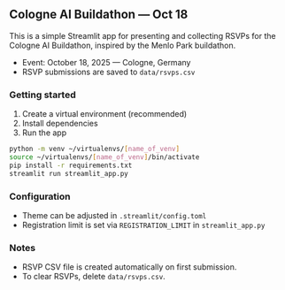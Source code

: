 ## Cologne AI Buildathon — Oct 18

This is a simple Streamlit app for presenting and collecting RSVPs for the Cologne AI Buildathon, inspired by the Menlo Park buildathon.

- Event: October 18, 2025 — Cologne, Germany
- RSVP submissions are saved to `data/rsvps.csv`

### Getting started

1. Create a virtual environment (recommended)
2. Install dependencies
3. Run the app

```bash
python -m venv ~/virtualenvs/[name_of_venv]
source ~/virtualenvs/[name_of_venv]/bin/activate
pip install -r requirements.txt
streamlit run streamlit_app.py
```

### Configuration

- Theme can be adjusted in `.streamlit/config.toml`
- Registration limit is set via `REGISTRATION_LIMIT` in `streamlit_app.py`

### Notes

- RSVP CSV file is created automatically on first submission.
- To clear RSVPs, delete `data/rsvps.csv`.

